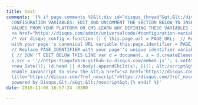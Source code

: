```yaml
---
title: test
comments: '{% if page.comments %}&lt;div id="disqus_thread"&gt;&lt;/div&gt; &lt;script&gt;/**RECOMMENDED
  CONFIGURATION VARIABLES: EDIT AND UNCOMMENT THE SECTION BELOW TO INSERT DYNAMIC
  VALUES FROM YOUR PLATFORM OR CMS.LEARN WHY DEFINING THESE VARIABLES IS IMPORTANT:
  <a href="https://disqus.com/admin/universalcode/#configuration-variables" title="https://disqus.com/admin/universalcode/#configuration-variables">https://disqus.com/admin/universalcode/#configuration-variables</a>*/
  /* var disqus_config = function () { this.page.url = PAGE_URL;  // Replace PAGE_URL
  with your page''s canonical URL variable this.page.identifier = PAGE_IDENTIFIER;
  // Replace PAGE_IDENTIFIER with your page''s unique identifier variable }; */ (function()
  { // DON''T EDIT BELOW THIS LINE var d = document, s = d.createElement(''script'');
  s.src = ''//https-tiagofabre-github-io.disqus.com/embed.js''; s.setAttribute(''data-timestamp'',
  +new Date()); (d.head || d.body).appendChild(s); })(); &lt;/script&gt; &lt;noscript&gt;Please
  enable JavaScript to view the &lt;a href="<a href="https://disqus.com/?ref_noscript"
  title="https://disqus.com/?ref_noscript">https://disqus.com/?ref_noscript</a>"&gt;comments
  powered by Disqus.&lt;/a&gt;&lt;/noscript&gt;{% endif %}'
date: 2018-11-06 16:57:24 -0300

---
```

